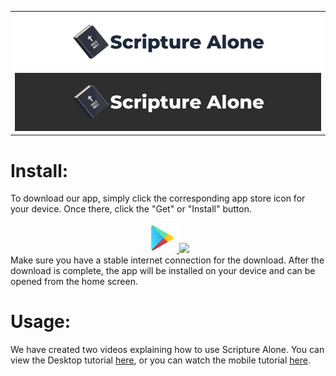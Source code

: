 <table>
    <tr>
        <td valign="center">
            <img src="./README Assets/Banner-Light.png#gh-light-mode-only"/>
            <img src="./README Assets/Banner-Dark.png#gh-dark-mode-only"/>
        </td>
    </tr>
</table>

# Install:
To download our app, simply click the corresponding app store icon for your device. Once there, click the "Get" or "Install" button.
<br>
<div align="center">
    <a href="https://play.google.com/store/apps/details?id=app.scripturealone.crosscrusaders">
        <img src="./README Assets/Google-Play-Store-Icon.png" width="48"/>
    </a>
    <a href="https://apps.apple.com/us/app/scripture-alone/id6444808362">
        <img src="https://www.apple.com/v/app-store/b/images/overview/icon_appstore__ev0z770zyxoy_large.png" width="48"/>
    </a>
</div>
Make sure you have a stable internet connection for the download. After the download is complete, the app will be installed on your device and can be opened from the home screen.

<br>

# Usage:
We have created two videos explaining how to use Scripture Alone. You can view the Desktop tutorial [here](https://youtu.be/jwTIgb2xUGQ), or you can watch the mobile tutorial [here](https://youtu.be/wPBPVDNNtHU).

<!-- ## Preparing

1. Ensure you have version 16 of NodeJS installed on your computer https://nodejs.org/en/download/

2. At the root of the project execute the command `npm i` in your terminal


## Running the project

At the root of the project run `npm run dev`
The project should run at http://127.0.0.1:5173/

## Environment variables

```
.env                # loaded in all cases
.env.local          # loaded in all cases, ignored by git
.env.[mode]         # only loaded in specified mode
.env.[mode].local   # only loaded in specified mode, ignored by git
```
`import.meta.env.VITE_SOME_KEY`
-->
